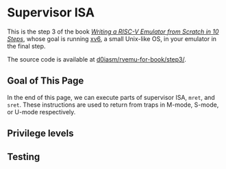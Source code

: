 # Supervisor ISA

This is the step 3 of the book [_Writing a RISC-V Emulator from Scratch in 10 Steps_](./), whose goal is running [xv6](https://github.com/mit-pdos/xv6-riscv), a small Unix-like OS, in your emulator in the final step.

The source code is available at [d0iasm/rvemu-for-book/step3/](https://github.com/d0iasm/rvemu-for-book/tree/master/step3).

## Goal of This Page

In the end of this page, we can execute parts of supervisor ISA, `mret`, and `sret`. These instructions are used to return from traps in M-mode, S-mode, or U-mode respectively.

## Privilege levels

## Testing

